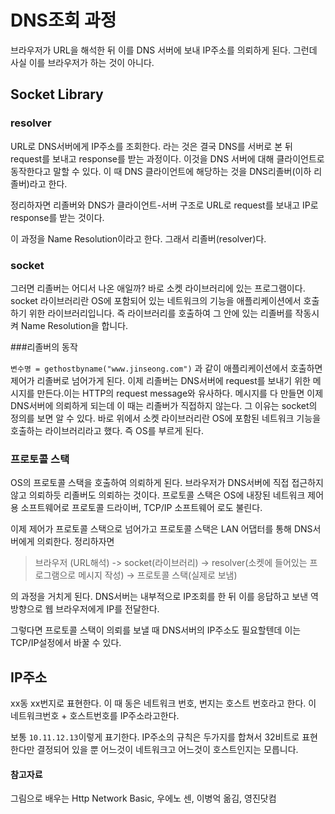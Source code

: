 # DNS조회 과정

브라우저가 URL을 해석한 뒤 이를 DNS 서버에 보내 IP주소를 의뢰하게 된다. 그런데 사실 이를 브라우저가 하는 것이 아니다.

## Socket Library

### resolver

URL로 DNS서버에게 IP주소를 조회한다. 라는 것은 결국 DNS를 서버로 본 뒤 request를 보내고 response를 받는 과정이다. 이것을 DNS 서버에 대해 클라이언트로 동작한다고 말할 수 있다. 이 때 DNS 클라이언트에 해당하는 것을 DNS리졸버(이하 리졸버)라고 한다. 

정리하자면 리졸버와 DNS가 클라이언트-서버 구조로 URL로 request를 보내고 IP로 response를 받는 것이다.

이 과정을 Name Resolution이라고 한다. 그래서 리졸버(resolver)다.

### socket

그러면 리졸버는 어디서 나온 애일까? 바로 소켓 라이브러리에 있는 프로그램이다. socket 라이브러리란 OS에 포함되어 있는 네트워크의 기능을 애플리케이션에서 호출하기 위한 라이브러리입니다. 즉 라이브러리를 호출하여 그 안에 있는 리졸버를 작동시켜 Name Resolution을 합니다.

###리졸버의 동작

`변수명 = gethostbyname("www.jinseong.com")` 과 같이 애플리케이션에서 호출하면 제어가 리졸버로 넘어가게 된다. 이제 리졸버는 DNS서버에 request를 보내기 위한 메시지를 만든다.이는 HTTP의 request message와 유사하다. 메시지를 다 만들면 이제 DNS서버에 의뢰하게 되는데 이 때는 리졸버가 직접하지 않는다. 그 이유는 socket의 정의를 보면 알 수 있다. 바로 위에서 소켓 라이브러리란 OS에 포함된 네트워크 기능을 호출하는 라이브러리라고 했다. 즉 OS를 부르게 된다. 

### 프로토콜 스택

OS의 프로토콜 스택을 호출하여 의뢰하게 된다. 브라우저가 DNS서버에 직접 접근하지 않고 의뢰하듯 리졸버도 의뢰하는 것이다. 프로토콜 스택은 OS에 내장된 네트워크 제어용 소프트웨어로 프로토콜 드라이버, TCP/IP 소프트웨어 로도 불린다.

이제 제어가 프로토콜 스택으로 넘어가고 프로토콜 스택은 LAN 어댑터를 통해 DNS서버에게 의뢰한다.  정리하자면

> 브라우저 (URL해석) -> socket(라이브러리) -> resolver(소켓에 들어있는 프로그램으로 메시지 작성) -> 프로토콜 스택(실제로 보냄)

의  과정을 거치게 된다. DNS서버는 내부적으로 IP조회를 한 뒤 이를 응답하고 보낸 역방향으로 웹 브라우저에게 IP를 전달한다.

그렇다면 프로토콜 스택이 의뢰를 보낼 때 DNS서버의 IP주소도 필요할텐데 이는 TCP/IP설정에서 바꿀 수 있다.

## IP주소

xx동 xx번지로 표현한다. 이 때 동은 네트워크 번호, 번지는 호스트 번호라고 한다.  이 네트워크번호 + 호스트번호를 IP주소라고한다.

보통 `10.11.12.13`이렇게 표기한다. IP주소의 규칙은 두가지를 합쳐서 32비트로 표현한다만 결정되어 있을 뿐 어느것이 네트워크고 어느것이 호스트인지는 모릅니다.



#### 참고자료

그림으로 배우는 Http Network Basic, 우에노 센, 이병억 옮김, 영진닷컴